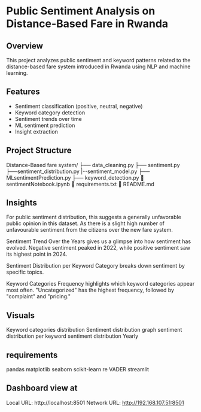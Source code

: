 # Public Sentiment Analysis on Distance-Based Fare in Rwanda

## Overview

This project analyzes public sentiment and keyword patterns related to the distance-based fare system introduced in Rwanda using NLP and machine learning.

## Features

- Sentiment classification (positive, neutral, negative)
- Keyword category detection
- Sentiment trends over time
- ML sentiment prediction
- Insight extraction

## Project Structure

 Distance-Based fare system/
├── data_cleaning.py
├── sentiment.py
├──sentiment_distribution.py
|--sentiment_model.py
├── MLsentimentPrediction.py
├── keyword_detection.py
📄 sentimentNotebook.ipynb
📄 requirements.txt
📄 README.md

## Insights

For public sentiment distribution, this suggests a generally unfavorable public opinion in this dataset. As there is a slight high number of unfavourable sentiment from the citizens over the new fare system.

Sentiment Trend Over the Years gives us a glimpse into how sentiment has evolved. Negative sentiment peaked in 2022, while positive sentiment saw its highest point in 2024.

Sentiment Distribution per Keyword Category breaks down sentiment by specific topics.

Keyword Categories Frequency highlights which keyword categories appear most often. "Uncategorized" has the highest frequency, followed by "complaint" and "pricing."

## Visuals

Keyword categories distribution
Sentiment distribution graph
sentiment distribution per keyword
sentiment distribution Yearly

## requirements

pandas
matplotlib
seaborn
scikit-learn
re
VADER
streamlit

## Dashboard view at

Local URL: http://localhost:8501
Network URL: http://192.168.107.51:8501
